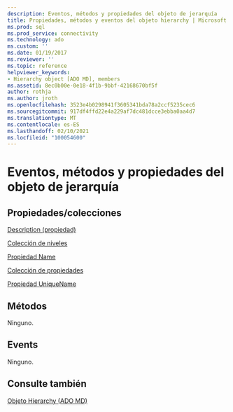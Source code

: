 ```yaml
---
description: Eventos, métodos y propiedades del objeto de jerarquía
title: Propiedades, métodos y eventos del objeto hierarchy | Microsoft Docs
ms.prod: sql
ms.prod_service: connectivity
ms.technology: ado
ms.custom: ''
ms.date: 01/19/2017
ms.reviewer: ''
ms.topic: reference
helpviewer_keywords:
- Hierarchy object [ADO MD], members
ms.assetid: 8ec0b00e-0e18-4f1b-9bbf-42168670bf5f
author: rothja
ms.author: jroth
ms.openlocfilehash: 3523e4b0298941f3605341bda78a2ccf5235cec6
ms.sourcegitcommit: 917df4ffd22e4a229af7dc481dcce3ebba0aa4d7
ms.translationtype: MT
ms.contentlocale: es-ES
ms.lasthandoff: 02/10/2021
ms.locfileid: "100054600"
---
```

# <a name="hierarchy-object-properties-methods-and-events"></a>Eventos, métodos y propiedades del objeto de jerarquía
## <a name="propertiescollections"></a>Propiedades/colecciones  
 [Description (propiedad)](./description-property-ado-md.md)  
  
 [Colección de niveles](./levels-collection-ado-md.md)  
  
 [Propiedad Name](./name-property-ado-md.md)  
  
 [Colección de propiedades](../ado-api/properties-collection-ado.md)  
  
 [Propiedad UniqueName](./uniquename-property-ado-md.md)  
  
## <a name="methods"></a>Métodos  
 Ninguno.  
  
## <a name="events"></a>Events  
 Ninguno.  
  
## <a name="see-also"></a>Consulte también  
 [Objeto Hierarchy (ADO MD)](./hierarchy-object-ado-md.md)